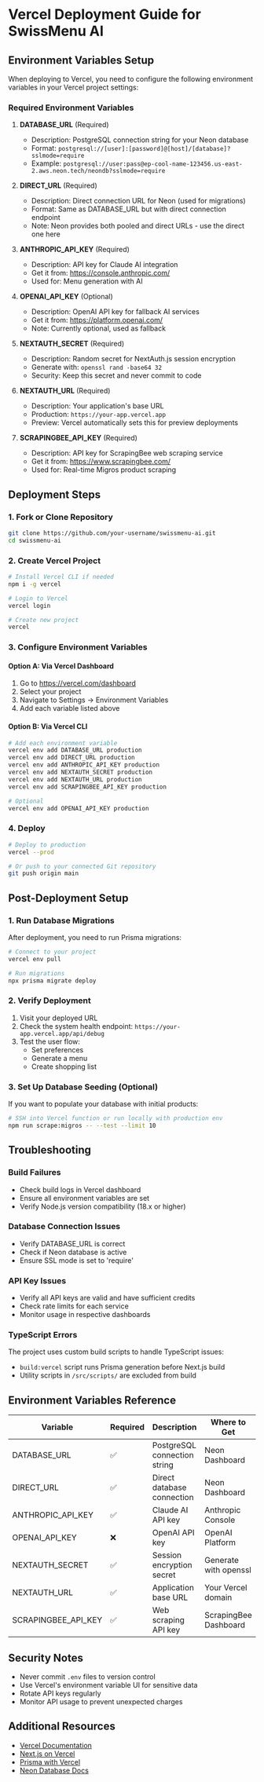 # Vercel Deployment Guide for SwissMenu AI

## Environment Variables Setup

When deploying to Vercel, you need to configure the following environment variables in your Vercel project settings:

### Required Environment Variables

1. **DATABASE_URL** (Required)
   - Description: PostgreSQL connection string for your Neon database
   - Format: `postgresql://[user]:[password]@[host]/[database]?sslmode=require`
   - Example: `postgresql://user:pass@ep-cool-name-123456.us-east-2.aws.neon.tech/neondb?sslmode=require`

2. **DIRECT_URL** (Required)
   - Description: Direct connection URL for Neon (used for migrations)
   - Format: Same as DATABASE_URL but with direct connection endpoint
   - Note: Neon provides both pooled and direct URLs - use the direct one here

3. **ANTHROPIC_API_KEY** (Required)
   - Description: API key for Claude AI integration
   - Get it from: https://console.anthropic.com/
   - Used for: Menu generation with AI

4. **OPENAI_API_KEY** (Optional)
   - Description: OpenAI API key for fallback AI services
   - Get it from: https://platform.openai.com/
   - Note: Currently optional, used as fallback

5. **NEXTAUTH_SECRET** (Required)
   - Description: Random secret for NextAuth.js session encryption
   - Generate with: `openssl rand -base64 32`
   - Security: Keep this secret and never commit to code

6. **NEXTAUTH_URL** (Required)
   - Description: Your application's base URL
   - Production: `https://your-app.vercel.app`
   - Preview: Vercel automatically sets this for preview deployments

7. **SCRAPINGBEE_API_KEY** (Required)
   - Description: API key for ScrapingBee web scraping service
   - Get it from: https://www.scrapingbee.com/
   - Used for: Real-time Migros product scraping

## Deployment Steps

### 1. Fork or Clone Repository
```bash
git clone https://github.com/your-username/swissmenu-ai.git
cd swissmenu-ai
```

### 2. Create Vercel Project
```bash
# Install Vercel CLI if needed
npm i -g vercel

# Login to Vercel
vercel login

# Create new project
vercel
```

### 3. Configure Environment Variables

#### Option A: Via Vercel Dashboard
1. Go to https://vercel.com/dashboard
2. Select your project
3. Navigate to Settings → Environment Variables
4. Add each variable listed above

#### Option B: Via Vercel CLI
```bash
# Add each environment variable
vercel env add DATABASE_URL production
vercel env add DIRECT_URL production
vercel env add ANTHROPIC_API_KEY production
vercel env add NEXTAUTH_SECRET production
vercel env add NEXTAUTH_URL production
vercel env add SCRAPINGBEE_API_KEY production

# Optional
vercel env add OPENAI_API_KEY production
```

### 4. Deploy
```bash
# Deploy to production
vercel --prod

# Or push to your connected Git repository
git push origin main
```

## Post-Deployment Setup

### 1. Run Database Migrations
After deployment, you need to run Prisma migrations:

```bash
# Connect to your project
vercel env pull

# Run migrations
npx prisma migrate deploy
```

### 2. Verify Deployment
1. Visit your deployed URL
2. Check the system health endpoint: `https://your-app.vercel.app/api/debug`
3. Test the user flow:
   - Set preferences
   - Generate a menu
   - Create shopping list

### 3. Set Up Database Seeding (Optional)
If you want to populate your database with initial products:

```bash
# SSH into Vercel function or run locally with production env
npm run scrape:migros -- --test --limit 10
```

## Troubleshooting

### Build Failures
- Check build logs in Vercel dashboard
- Ensure all environment variables are set
- Verify Node.js version compatibility (18.x or higher)

### Database Connection Issues
- Verify DATABASE_URL is correct
- Check if Neon database is active
- Ensure SSL mode is set to 'require'

### API Key Issues
- Verify all API keys are valid and have sufficient credits
- Check rate limits for each service
- Monitor usage in respective dashboards

### TypeScript Errors
The project uses custom build scripts to handle TypeScript issues:
- `build:vercel` script runs Prisma generation before Next.js build
- Utility scripts in `/src/scripts/` are excluded from build

## Environment Variables Reference

| Variable | Required | Description | Where to Get |
|----------|----------|-------------|--------------|
| DATABASE_URL | ✅ | PostgreSQL connection string | Neon Dashboard |
| DIRECT_URL | ✅ | Direct database connection | Neon Dashboard |
| ANTHROPIC_API_KEY | ✅ | Claude AI API key | Anthropic Console |
| OPENAI_API_KEY | ❌ | OpenAI API key | OpenAI Platform |
| NEXTAUTH_SECRET | ✅ | Session encryption secret | Generate with openssl |
| NEXTAUTH_URL | ✅ | Application base URL | Your Vercel domain |
| SCRAPINGBEE_API_KEY | ✅ | Web scraping API key | ScrapingBee Dashboard |

## Security Notes

- Never commit `.env` files to version control
- Use Vercel's environment variable UI for sensitive data
- Rotate API keys regularly
- Monitor API usage to prevent unexpected charges

## Additional Resources

- [Vercel Documentation](https://vercel.com/docs)
- [Next.js on Vercel](https://vercel.com/docs/frameworks/nextjs)
- [Prisma with Vercel](https://www.prisma.io/docs/guides/deployment/deployment-guides/deploying-to-vercel)
- [Neon Database Docs](https://neon.tech/docs/introduction)
